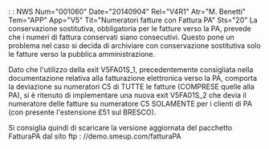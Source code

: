  :  : NWS Num="001060" Date="20140904" Rel="V4R1" Atr="M. Benetti" Tem="APP" App="V5" Tit="Numeratori fatture con Fattura PA" Sts="20"
La conservazione sostitutiva, obbligatoria per le fatture verso la PA, prevede che i numeri di fattura conservati siano consecutivi.
Questo pone un problema nel caso si decida di archiviare con conservazione sostitutiva solo le fatture verso la pubblica amministrazione.

Dato che l'utilizzo della exit V5FA01S_1, precedentemente consigliata nella documentazione relativa alla fatturazione elettronica verso la PA, comporta la deviazione su numeratori C5 di TUTTE le fatture (COMPRESE quelle alla PA), si è ritenuto di implementare una nuova exit V5FA01S_2 che devia il numeratore delle fatture su numeratore C5 SOLAMENTE per i clienti di PA (con presente l'estensione £51 sul BRESCO).

Si consiglia quindi di scaricare la versione aggiornata del pacchetto FatturaPA dal sito ftp : //demo.smeup.com/fatturaPA
